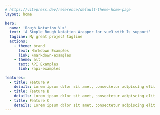 ```yaml
---
# https://vitepress.dev/reference/default-theme-home-page
layout: home

hero:
  name: 'Rough Notation Vue'
  text: 'A Simple Rough Notation Wrapper for vue3 with Ts support'
  tagline: My great project tagline
  actions:
    - theme: brand
      text: Markdown Examples
      link: /markdown-examples
    - theme: alt
      text: API Examples
      link: /api-examples

features:
  - title: Feature A
    details: Lorem ipsum dolor sit amet, consectetur adipiscing elit
  - title: Feature B
    details: Lorem ipsum dolor sit amet, consectetur adipiscing elit
  - title: Feature C
    details: Lorem ipsum dolor sit amet, consectetur adipiscing elit
---
```

